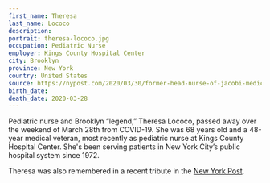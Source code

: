 ```yaml
---
first_name: Theresa
last_name: Lococo
description: 
portrait: theresa-lococo.jpg
occupation: Pediatric Nurse
employer: Kings County Hospital Center
city: Brooklyn
province: New York
country: United States
source: https://nypost.com/2020/03/30/former-head-nurse-of-jacobi-medical-center-psychiatric-unit-dies-of-coronavirus/, https://www.pbs.org/newshour/health/new-york-virus-death-toll-rises-above-1200, https://www.nysna.org/memoriam-fallen-nysna-nurses
birth_date: 
death_date: 2020-03-28
---
```


Pediatric nurse and Brooklyn “legend,” Theresa Lococo, passed away over the weekend of March 28th from COVID-19. She was 68 years old and a 48-year medical veteran, most recently as pediatric nurse at Kings County Hospital Center. She's been serving patients in New York City’s public hospital system since 1972.

Theresa was also remembered in a recent tribute in the [New York Post](https://nypost.com/2020/03/30/former-head-nurse-of-jacobi-medical-center-psychiatric-unit-dies-of-coronavirus/).